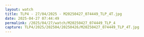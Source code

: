```yaml
---
layout: watch
title: TLP4 - 27/04/2025 - M20250427_074449_TLP_4T.jpg
date: 2025-04-27 07:44:49
permalink: /2025/04/27/watch/M20250427_074449_TLP_4
capture: TLP4/2025/202504/20250426/M20250427_074449_TLP_4T.jpg
---
```

